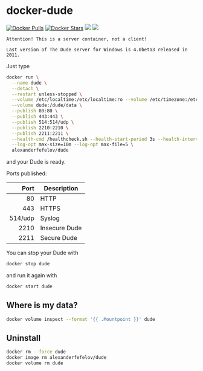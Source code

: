# docker-dude

[![Docker Pulls](https://img.shields.io/docker/pulls/alexanderfefelov/dude.svg)](https://hub.docker.com/r/alexanderfefelov/dude)
[![Docker Stars](https://img.shields.io/docker/stars/alexanderfefelov/dude.svg)](https://hub.docker.com/r/alexanderfefelov/dude)
[![](https://images.microbadger.com/badges/version/alexanderfefelov/dude.svg)](https://microbadger.com/images/alexanderfefelov/dude)
[![](https://images.microbadger.com/badges/image/alexanderfefelov/dude.svg)](https://microbadger.com/images/alexanderfefelov/dude)

```
Attention! This is a server container, not a client!

Last version of The Dude server for Windows is 4.0beta3 released in 2011.

```

Just type

```bash
docker run \
  --name dude \
  --detach \
  --restart unless-stopped \
  --volume /etc/localtime:/etc/localtime:ro --volume /etc/timezone:/etc/timezone:ro \
  --volume dude:/dude/data \
  --publish 80:80 \
  --publish 443:443 \
  --publish 514:514/udp \
  --publish 2210:2210 \
  --publish 2211:2211 \
  --health-cmd /healthcheck.sh --health-start-period 3s --health-interval 1m --health-timeout 1s --health-retries 3 \
  --log-opt max-size=10m --log-opt max-file=5 \
  alexanderfefelov/dude
```

and your Dude is ready.

Ports published:

| Port | Description
| ---: | -----------
| 80 | HTTP
| 443 | HTTPS
| 514/udp | Syslog
| 2210 | Insecure Dude
| 2211 | Secure Dude

You can stop your Dude with

```bash
docker stop dude
```

and run it again with

```bash
docker start dude
```

## Where is my data?

```bash
docker volume inspect --format '{{ .Mountpoint }}' dude
```

## Uninstall

```bash
docker rm --force dude
docker image rm alexanderfefelov/dude
docker volume rm dude
```
